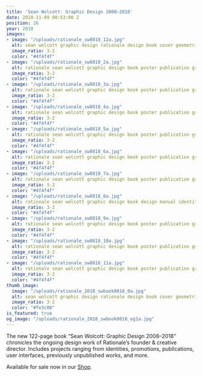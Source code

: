 ```yaml
---
title: 'Sean Wolcott: Graphic Design 2008–2018'
date: 2018-11-09 00:53:00 Z
position: 26
year: 2018
images:
- image: "/uploads/rationale_sw0818_12a.jpg"
  alt: sean wolcott graphic design rationale design book cover geometric diamond stripe
  image_ratio: 3-2
  color: "#4f4f4f"
- image: "/uploads/rationale_sw0818_2a.jpg"
  alt: rationale sean wolcott graphic design book poster publication graphic design
  image_ratio: 3-2
  color: "#4f4f4f"
- image: "/uploads/rationale_sw0818_3a.jpg"
  alt: rationale sean wolcott graphic design book poster publication graphic design
  image_ratio: 3-2
  color: "#4f4f4f"
- image: "/uploads/rationale_sw0818_4a.jpg"
  alt: rationale sean wolcott graphic design book poster publication graphic design
  image_ratio: 3-2
  color: "#4f4f4f"
- image: "/uploads/rationale_sw0818_5a.jpg"
  alt: rationale sean wolcott graphic design book poster publication graphic design
  image_ratio: 3-2
  color: "#4f4f4f"
- image: "/uploads/rationale_sw0818_6a.jpg"
  alt: rationale sean wolcott graphic design book poster publication graphic design
  image_ratio: 3-2
  color: "#4f4f4f"
- image: "/uploads/rationale_sw0818_7a.jpg"
  alt: rationale sean wolcott graphic design book poster publication graphic design
  image_ratio: 3-2
  color: "#4f4f4f"
- image: "/uploads/rationale_sw0818_8a.jpg"
  alt: rationale sean wolcott graphic design book design manual identity guidelines
  image_ratio: 3-2
  color: "#4f4f4f"
- image: "/uploads/rationale_sw0818_9a.jpg"
  alt: rationale sean wolcott graphic design book poster publication graphic design
  image_ratio: 3-2
  color: "#4f4f4f"
- image: "/uploads/rationale_sw0818_10a.jpg"
  alt: rationale sean wolcott graphic design book poster publication graphic design
  image_ratio: 3-2
  color: "#4f4f4f"
- image: "/uploads/rationale_sw0818_11a.jpg"
  alt: rationale sean wolcott graphic design book poster publication graphic design
  image_ratio: 3-2
  color: "#4f4f4f"
thumb_image:
  image: "/uploads/rationale_2018_swbook0818_0a.jpg"
  alt: sean wolcott graphic design rationale design book cover geometric diamond stripe
  image_ratio: 3-2
  color: "#fe3c00"
is_featured: true
og_image: "/uploads/rationale_2018_swbook0818_og1a.jpg"
---
```


The new 122-page book “Sean Wolcott: Graphic Design 2008–2018” chronicles the ongoing design work of Rationale’s founder & creative director. Includes projects ranging from identities, promotions, publications, user interfaces, previously unpublished works, and more.

Available for sale now in our [Shop](https://rationale-design.com/shop/sean-wolcott-graphic-design/).